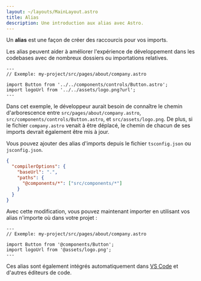 ```yaml
---
layout: ~/layouts/MainLayout.astro
title: Alias
description: Une introduction aux alias avec Astro.
---
```


Un **alias** est une façon de créer des raccourcis pour vos imports.

Les alias peuvent aider à améliorer l'expérience de développement dans les codebases avec de nombreux dossiers ou importations relatives.

```astro
---
// Exemple: my-project/src/pages/about/company.astro

import Button from '../../components/controls/Button.astro';
import logoUrl from '../../assets/logo.png?url';
---
```

Dans cet exemple, le développeur aurait besoin de connaître le chemin d'arborescence entre `src/pages/about/company.astro`, `src/components/controls/Button.astro`, et `src/assets/logo.png`. De plus, si le fichier `company.astro` venait à être déplacé, le chemin de chacun de ses imports devrait également être mis à jour.

Vous pouvez ajouter des alias d'imports depuis le fichier `tsconfig.json` ou `jsconfig.json`.

```json
{
  "compilerOptions": {
    "baseUrl": ".",
    "paths": {
      "@components/*": ["src/components/*"]
    }
  }
}
```

Avec cette modification, vous pouvez maintenant importer en utilisant vos alias n'importe où dans votre projet :

```astro
---
// Exemple: my-project/src/pages/about/company.astro

import Button from '@components/Button';
import logoUrl from '@assets/logo.png';
---
```

Ces alias sont également intégrés automatiquement dans [VS Code](https://code.visualstudio.com/docs/languages/jsconfig) et d'autres éditeurs de code.
